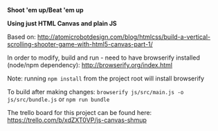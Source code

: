 **Shoot 'em up/Beat 'em up**

**Using just HTML Canvas and plain JS**

Based on: http://atomicrobotdesign.com/blog/htmlcss/build-a-vertical-scrolling-shooter-game-with-html5-canvas-part-1/



In order to modify, build and run - need to have browserify installed (node/npm dependency):
http://browserify.org/index.html

Note: running `npm install` from the project root will install browserify

To build after making changes:
`browserify js/src/main.js -o js/src/bundle.js` or `npm run bundle`

The trello board for this project can be found here:
https://trello.com/b/xdZXT0VP/js-canvas-shmup
